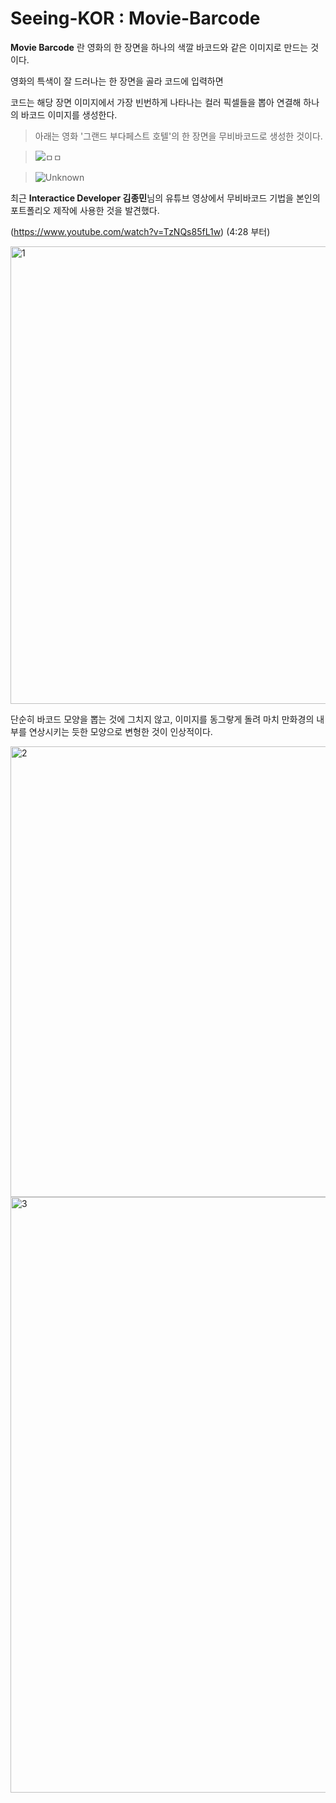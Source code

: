 # Seeing-KOR : Movie-Barcode

**Movie Barcode** 란 영화의 한 장면을 하나의 색깔 바코드와 같은 이미지로 만드는 것이다.

영화의 특색이 잘 드러나는 한 장면을 골라 코드에 입력하면

코드는 해당 장면 이미지에서 가장 빈번하게 나타나는 컬러 픽셀들을 뽑아 연결해 하나의 바코드 이미지를 생성한다.

> 아래는 영화 '그랜드 부다페스트 호텔'의 한 장면을 무비바코드로 생성한 것이다.

> ![ㅁㅁ](https://user-images.githubusercontent.com/48689213/110961595-4ff7c080-8393-11eb-915d-b3724078b37f.jpg)

> ![Unknown](https://user-images.githubusercontent.com/48689213/110960507-2d18dc80-8392-11eb-9028-f73fed8251fb.png)



최근 **Interactice Developer 김종민**님의 유튜브 영상에서 무비바코드 기법을 본인의 포트폴리오 제작에 사용한 것을 발견했다.

(https://www.youtube.com/watch?v=TzNQs85fL1w) (4:28 부터)

<img width="732" alt="1" src="https://user-images.githubusercontent.com/48689213/110961143-d19b1e80-8392-11eb-9b61-30cbe60945e2.png">

단순히 바코드 모양을 뽑는 것에 그치지 않고, 이미지를 동그랗게 돌려 마치 만화경의 내부를 연상시키는 듯한 모양으로 변형한 것이 인상적이다.

<img width="721" alt="2" src="https://user-images.githubusercontent.com/48689213/110961306-fe4f3600-8392-11eb-9154-bf969b8afb2f.png">

<img width="953" alt="3" src="https://user-images.githubusercontent.com/48689213/110961333-07d89e00-8393-11eb-83f7-f1cdd64847da.png">
